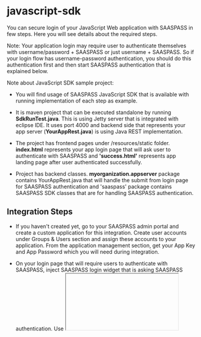 # javascript-sdk

You can secure login of your JavaScript Web application with SAASPASS in few steps. Here you will see details about the required steps. 

Note: Your application login may require user to authenticate themselves with username/password + SAASPASS or just username + SAASPASS. So if your login flow has username-password authentication, you should do this authentication first and then start SAASPASS authentication that is explained below.

Note about JavaScript SDK sample project:

  - You will find usage of SAASPASS JavaScript SDK that is available with running implementation of each step as example.

  - It is maven project that can be executed standalone by running **SdkRunTest.java**. This is using Jetty server that is integrated with eclipse IDE. It uses port 4000 and backend side that represents your app server (**YourAppRest.java**) is using Java REST implementation.

  - The project has frontend pages under /resources/static folder. **index.html** represents your app login page that will ask user to authenticate with SAASPASS and **'success.html'** represents app landing page after user authenticated successfully.

  - Project has backend classes. **myorganization.appserver** package contains YourAppRest.java that will handle the submit from login page for SAASPASS authentication and 'saaspass' package contains SAASPASS SDK classes that are for handling SAASPASS authentication.

## Integration Steps

  - If you haven't created yet, go to your SAASPASS admin portal and create a custom application for this integration. Create user accounts under Groups & Users section and assign these accounts to your application. From the application management section, get your App Key and App Password which you will need during integration.
  - On your login page that will require users to authenticate with SAASPASS, inject SAASPASS login widget that is asking SAASPASS authentication. Use <iframe> to load widget which is here: 'https://www.saaspass.com/sd/widget/' This requires App Key of your custom application as parameter. This iframe will load the SAASPASS login widget and wait for user to authenticate himself with username and SAASPASS account.
     - On JavaScript SDK Project: In **index.html** , there is:
     ```
     <iframe src="https://www.saaspass.com/sd/widget/?appKey=LAJC2CYB5SZNCDPW"
     onload="saaspassWidgetLoaded(this)" id="widgetId"
     ></iframe>
     ```
   - If before asking SAASPASS authentication, you already know which user you want to authenticate (prior to this step, you might already validate username and password of user; so would know the username), you can post this username to SAASPASS widget, so that it will fill the username automatically in the input and user won't need to enter username again.
     - On JavaScript SDK Project: In **index.html** , there is:
     ```
     function saaspassWidgetLoaded(iframe) {
     var username = getUrlParam('username');
       if (username) {
         iframe.contentWindow.postMessage({username: username}, iframe.src);
       }
     }
     ```
   - Now user needs to authenticate with SAASPASS. After successful authentication, SAASPASS login widget will post back the response to the caller page of your application. This response is JWT (JSON Web Token) that contains info (claims) about authenticated user and it is signed by SAASPASS using your App Password (secret). So you need to handle this response on the caller page and post it to your application server to continue. (If you don't have a backend in your application, then you should do JWT validation and use the user claims in your web page to continue)
     - On JavaScript SDK Project: In **index.html** , there is:
     ```
     function doPostBack(response) {}
     ```
     - This function creates a hidden input, sets response from SAASPASS as value of the input and posts it to the backend server.
     - Server class that handles this will be **YourAppRest.java** and the request path for this is defined as **../api/apprest/consume**.
   - Now you have the JWT that returned by SAASPASS on your application server. Validate this JWT using your App Password and if it is valid, get user claims inside it.
   - Claim attributes are: **username** that keeps the username of authenticated user and **timestamp** that keeps the time that SAASPASS authenticated the user.
     - On JavaScript SDK Project: In **YourAppRest.java > consume()** , there is:
     ```
     SaaspassJwtClaims loggedInUserClaims = SaaspassJwtValidator.validateJwtAndReturnClaims(jwt, yourAppSecret);
     ```
     - SaaspassJwtValidator.java is a util class provided in sample project that takes JWT and App Password to validate JWT and returns user claims with SaaspassJwtClaims object.
   
   - Note: If in the beginning of the flow you passed username parameter to SAASPASS widget, then it is recommended you to validate if username you received from SAASPASS is the same with username you provided.
   - Use the claims as you need and complete the authentication.
     - On JavaScript SDK Project: In **YourAppRest.java > consume()** , there is:
     ```
     String successPage = "/success.html";
     String contextPath = request.getContextPath();
     String usernameParam = "?username="+loggedInUserClaims.getUsername();
     response.sendRedirect(contextPath + successPage+usernameParam);
     ```
     - This uses username of authenticated user and redirects user to 'success.html' in the project which welcomes user with his username.
